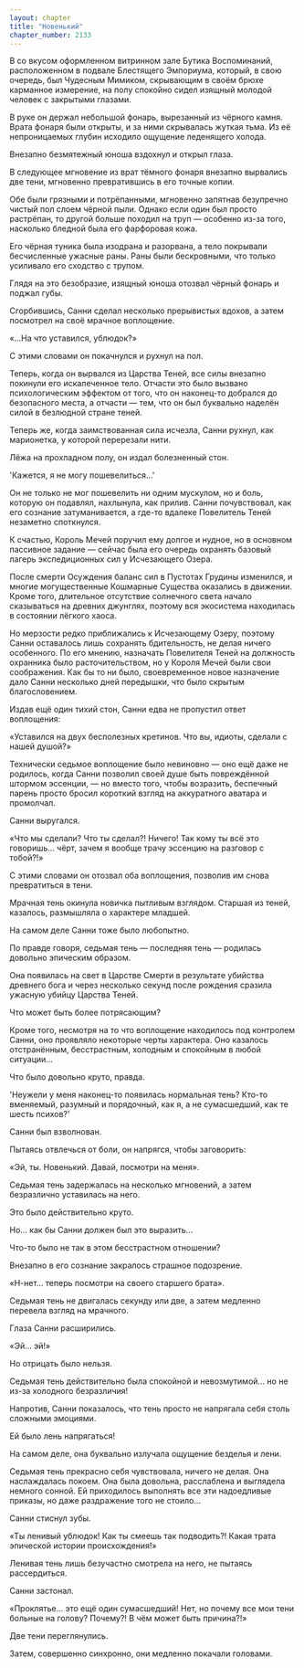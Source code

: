 ```yaml
---
layout: chapter
title: "Новенький"
chapter_number: 2133
---
```




В со вкусом оформленном витринном зале Бутика Воспоминаний, расположенном в подвале Блестящего Эмпориума, который, в свою очередь, был Чудесным Мимиком, скрывающим в своём брюхе карманное измерение, на полу спокойно сидел изящный молодой человек с закрытыми глазами.

В руке он держал небольшой фонарь, вырезанный из чёрного камня. Врата фонаря были открыты, и за ними скрывалась жуткая тьма. Из её непроницаемых глубин исходило ощущение леденящего холода.

Внезапно безмятежный юноша вздохнул и открыл глаза.

В следующее мгновение из врат тёмного фонаря внезапно вырвались две тени, мгновенно превратившись в его точные копии.

Обе были грязными и потрёпанными, мгновенно запятнав безупречно чистый пол слоем чёрной пыли. Однако если один был просто растрёпан, то другой больше походил на труп — особенно из-за того, насколько бледной была его фарфоровая кожа.

Его чёрная туника была изодрана и разорвана, а тело покрывали бесчисленные ужасные раны. Раны были бескровными, что только усиливало его сходство с трупом.

Глядя на это безобразие, изящный юноша отозвал чёрный фонарь и поджал губы.

Сгорбившись, Санни сделал несколько прерывистых вдохов, а затем посмотрел на своё мрачное воплощение.

«...На что уставился, ублюдок?»

С этими словами он покачнулся и рухнул на пол.

Теперь, когда он вырвался из Царства Теней, все силы внезапно покинули его искалеченное тело. Отчасти это было вызвано психологическим эффектом от того, что он наконец-то добрался до безопасного места, а отчасти — тем, что он был буквально наделён силой в безлюдной стране теней.

Теперь же, когда заимствованная сила исчезла, Санни рухнул, как марионетка, у которой перерезали нити.

Лёжа на прохладном полу, он издал болезненный стон.

'Кажется, я не могу пошевелиться...'

Он не только не мог пошевелить ни одним мускулом, но и боль, которую он подавлял, нахлынула, как прилив. Санни почувствовал, как его сознание затуманивается, а где-то вдалеке Повелитель Теней незаметно споткнулся.

К счастью, Король Мечей поручил ему долгое и нудное, но в основном пассивное задание — сейчас была его очередь охранять базовый лагерь экспедиционных сил у Исчезающего Озера.

После смерти Осуждения баланс сил в Пустотах Грудины изменился, и многие могущественные Кошмарные Существа оказались в движении. Кроме того, длительное отсутствие солнечного света начало сказываться на древних джунглях, поэтому вся экосистема находилась в состоянии лёгкого хаоса.

Но мерзости редко приближались к Исчезающему Озеру, поэтому Санни оставалось лишь сохранять бдительность, не делая ничего особенного. По его мнению, назначать Повелителя Теней на должность охранника было расточительством, но у Короля Мечей были свои соображения. Как бы то ни было, своевременное новое назначение дало Санни несколько дней передышки, что было скрытым благословением.

Издав ещё один тихий стон, Санни едва не пропустил ответ воплощения:

«Уставился на двух бесполезных кретинов. Что вы, идиоты, сделали с нашей душой?»

Технически седьмое воплощение было невиновно — оно ещё даже не родилось, когда Санни позволил своей душе быть повреждённой штормом эссенции, — но вместо того, чтобы возразить, беспечный парень просто бросил короткий взгляд на аккуратного аватара и промолчал.

Санни выругался.

«Что мы сделали? Что ты сделал?! Ничего! Так кому ты всё это говоришь... чёрт, зачем я вообще трачу эссенцию на разговор с тобой?!»

С этими словами он отозвал оба воплощения, позволив им снова превратиться в тени.

Мрачная тень окинула новичка пытливым взглядом. Старшая из теней, казалось, размышляла о характере младшей.

На самом деле Санни тоже было любопытно.

По правде говоря, седьмая тень — последняя тень — родилась довольно эпическим образом.

Она появилась на свет в Царстве Смерти в результате убийства древнего бога и через несколько секунд после рождения сразила ужасную убийцу Царства Теней.

Что может быть более потрясающим?

Кроме того, несмотря на то что воплощение находилось под контролем Санни, оно проявляло некоторые черты характера. Оно казалось отстранённым, бесстрастным, холодным и спокойным в любой ситуации...

Что было довольно круто, правда.

'Неужели у меня наконец-то появилась нормальная тень? Кто-то вменяемый, разумный и порядочный, как я, а не сумасшедший, как те шесть психов?'

Санни был взволнован.

Пытаясь отвлечься от боли, он напрягся, чтобы заговорить:

«Эй, ты. Новенький. Давай, посмотри на меня».

Седьмая тень задержалась на несколько мгновений, а затем безразлично уставилась на него.

Это было действительно круто.

Но... как бы Санни должен был это выразить...

Что-то было не так в этом бесстрастном отношении?

Внезапно в его сознание закралось страшное подозрение.

«Н-нет... теперь посмотри на своего старшего брата».

Седьмая тень не двигалась секунду или две, а затем медленно перевела взгляд на мрачного.

Глаза Санни расширились.

«Эй... эй!»

Но отрицать было нельзя.

Седьмая тень действительно была спокойной и невозмутимой... но не из-за холодного безразличия!

Напротив, Санни показалось, что тень просто не напрягала себя столь сложными эмоциями.

Ей было лень напрягаться!

На самом деле, она буквально излучала ощущение безделья и лени.

Седьмая тень прекрасно себя чувствовала, ничего не делая. Она наслаждалась покоем. Она была довольна, расслаблена и выглядела немного сонной. Ей приходилось выполнять все эти надоедливые приказы, но даже раздражение того не стоило...

Санни стиснул зубы.

«Ты ленивый ублюдок! Как ты смеешь так подводить?! Какая трата эпической истории происхождения!»

Ленивая тень лишь безучастно смотрела на него, не пытаясь рассердиться.

Санни застонал.

«Проклятье... это ещё один сумасшедший! Нет, но почему все мои тени больные на голову? Почему?! В чём может быть причина?!»

Две тени переглянулись.

Затем, совершенно синхронно, они медленно покачали головами.

